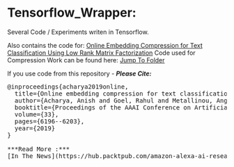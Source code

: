 # Tensorflow_Wrapper:
Several Code / Experiments writen in Tensorflow.

Also contains the code for: 
[Online Embedding Compression for Text Classification Using Low Rank Matrix Factorization](https://www.aaai.org/ojs/index.php/AAAI/article/view/4578)
Code used for Compression Work can be found here:
[Jump To Folder](https://github.com/anishacharya/Tensorflow_Wrapper/tree/master/compression_codebase)

If you use code from this repository - 
***Please Cite:***
<pre>@inproceedings{acharya2019online,
  title={Online embedding compression for text classification using low rank matrix factorization},
  author={Acharya, Anish and Goel, Rahul and Metallinou, Angeliki and Dhillon, Inderjit},
  booktitle={Proceedings of the AAAI Conference on Artificial Intelligence},
  volume={33},
  pages={6196--6203},
  year={2019}
}

***Read More :***
[In The News](https://hub.packtpub.com/amazon-alexa-ai-researchers-develop-new-method-to-compress-neural-networks-and-preserves-accuracy-of-system/)

